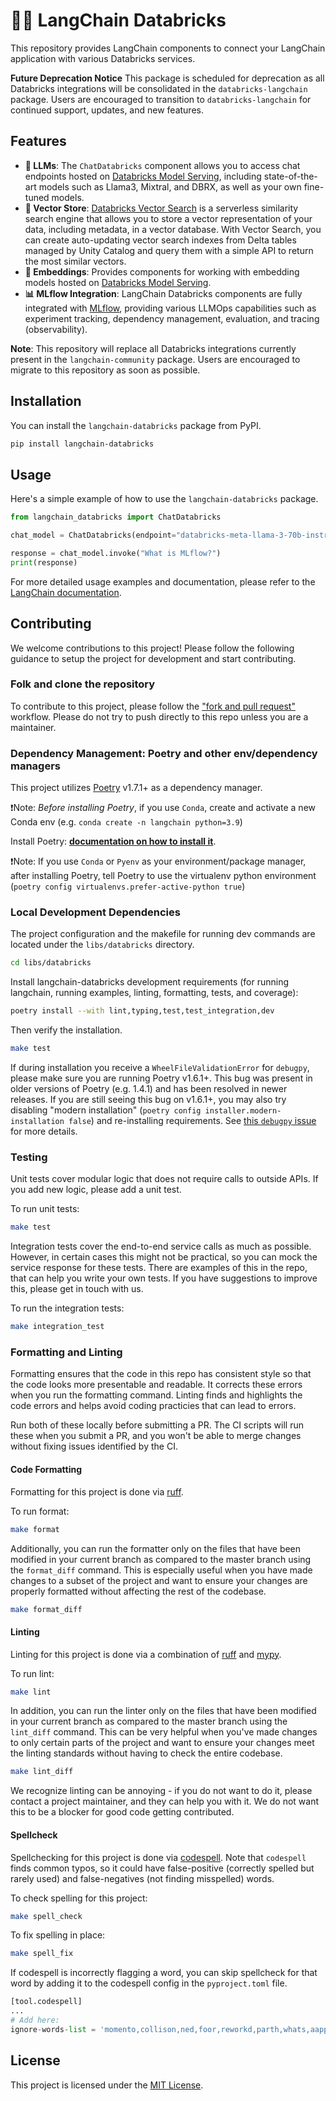 # 🦜️🔗 LangChain Databricks

This repository provides LangChain components to connect your LangChain application with various Databricks services.

**Future Deprecation Notice** This package is scheduled for deprecation as all Databricks integrations will be consolidated in the `databricks-langchain` package. Users are encouraged to transition to `databricks-langchain` for continued support, updates, and new features.

## Features

- **🤖 LLMs**: The `ChatDatabricks` component allows you to access chat endpoints hosted on [Databricks Model Serving](https://www.databricks.com/product/model-serving), including state-of-the-art models such as Llama3, Mixtral, and DBRX, as well as your own fine-tuned models.
- **📐 Vector Store**: [Databricks Vector Search](https://www.databricks.com/product/machine-learning/vector-search) is a serverless similarity search engine that allows you to store a vector representation of your data, including metadata, in a vector database. With Vector Search, you can create auto-updating vector search indexes from Delta tables managed by Unity Catalog and query them with a simple API to return the most similar vectors.
- **🔢 Embeddings**: Provides components for working with embedding models hosted on [Databricks Model Serving](https://www.databricks.com/product/model-serving).
- **📊 MLflow Integration**: LangChain Databricks components are fully integrated with [MLflow](https://python.langchain.com/docs/integrations/providers/mlflow_tracking/), providing various LLMOps capabilities such as experiment tracking, dependency management, evaluation, and tracing (observability).

**Note**: This repository will replace all Databricks integrations currently present in the `langchain-community` package. Users are encouraged to migrate to this repository as soon as possible.

## Installation

You can install the `langchain-databricks` package from PyPI.

```bash
pip install langchain-databricks
```

## Usage

Here's a simple example of how to use the `langchain-databricks` package.

```python
from langchain_databricks import ChatDatabricks

chat_model = ChatDatabricks(endpoint="databricks-meta-llama-3-70b-instruct")

response = chat_model.invoke("What is MLflow?")
print(response)
```

For more detailed usage examples and documentation, please refer to the [LangChain documentation](https://python.langchain.com/docs/integrations/providers/databricks//).

## Contributing

We welcome contributions to this project! Please follow the following guidance to setup the project for development and start contributing.

### Folk and clone the repository

To contribute to this project, please follow the ["fork and pull request"](https://docs.github.com/en/get-started/exploring-projects-on-github/contributing-to-a-project) workflow. Please do not try to push directly to this repo unless you are a maintainer.


### Dependency Management: Poetry and other env/dependency managers

This project utilizes [Poetry](https://python-poetry.org/) v1.7.1+ as a dependency manager.

❗Note: *Before installing Poetry*, if you use `Conda`, create and activate a new Conda env (e.g. `conda create -n langchain python=3.9`)

Install Poetry: **[documentation on how to install it](https://python-poetry.org/docs/#installation)**.

❗Note: If you use `Conda` or `Pyenv` as your environment/package manager, after installing Poetry,
tell Poetry to use the virtualenv python environment (`poetry config virtualenvs.prefer-active-python true`)

### Local Development Dependencies

The project configuration and the makefile for running dev commands are located under the `libs/databricks` directory.

```bash
cd libs/databricks
```

Install langchain-databricks development requirements (for running langchain, running examples, linting, formatting, tests, and coverage):

```bash
poetry install --with lint,typing,test,test_integration,dev
```

Then verify the installation.

```bash
make test
```

If during installation you receive a `WheelFileValidationError` for `debugpy`, please make sure you are running
Poetry v1.6.1+. This bug was present in older versions of Poetry (e.g. 1.4.1) and has been resolved in newer releases.
If you are still seeing this bug on v1.6.1+, you may also try disabling "modern installation"
(`poetry config installer.modern-installation false`) and re-installing requirements.
See [this `debugpy` issue](https://github.com/microsoft/debugpy/issues/1246) for more details.

### Testing

Unit tests cover modular logic that does not require calls to outside APIs.
If you add new logic, please add a unit test.

To run unit tests:

```bash
make test
```

Integration tests cover the end-to-end service calls as much as possible.
However, in certain cases this might not be practical, so you can mock the 
service response for these tests. There are examples of this in the repo, 
that can help you write your own tests. If you have suggestions to improve
this, please get in touch with us.

To run the integration tests:

```bash
make integration_test
```

### Formatting and Linting

Formatting ensures that the code in this repo has consistent style so that the
code looks more presentable and readable. It corrects these errors when you run
the formatting command. Linting finds and highlights the code errors and helps 
avoid coding practicies that can lead to errors. 

Run both of these locally before submitting a PR. The CI scripts will run these
when you submit a PR, and you won't be able to merge changes without fixing 
issues identified by the CI.

#### Code Formatting

Formatting for this project is done via [ruff](https://docs.astral.sh/ruff/rules/).

To run format:

```bash
make format
```

Additionally, you can run the formatter only on the files that have been modified in your current branch 
as compared to the master branch using the `format_diff` command. This is especially useful when you have 
made changes to a subset of the project and want to ensure your changes are properly formatted without 
affecting the rest of the codebase.

```bash
make format_diff
```

#### Linting

Linting for this project is done via a combination of [ruff](https://docs.astral.sh/ruff/rules/) and [mypy](http://mypy-lang.org/).

To run lint:

```bash
make lint
```

In addition, you can run the linter only on the files that have been modified in your current branch as compared to the master branch using the `lint_diff` command. This can be very helpful when you've made changes to only certain parts of the project and want to ensure your changes meet the linting standards without having to check the entire codebase.

```bash
make lint_diff
```

We recognize linting can be annoying - if you do not want to do it, please contact a project maintainer, and they can help you with it. We do not want this to be a blocker for good code getting contributed.

#### Spellcheck

Spellchecking for this project is done via [codespell](https://github.com/codespell-project/codespell).
Note that `codespell` finds common typos, so it could have false-positive (correctly spelled but rarely used) and false-negatives (not finding misspelled) words.

To check spelling for this project:

```bash
make spell_check
```

To fix spelling in place:

```bash
make spell_fix
```

If codespell is incorrectly flagging a word, you can skip spellcheck for that word by adding it to the codespell config in the `pyproject.toml` file.

```python
[tool.codespell]
...
# Add here:
ignore-words-list = 'momento,collison,ned,foor,reworkd,parth,whats,aapply,mysogyny,unsecure'
```

## License

This project is licensed under the [MIT License](LICENSE).